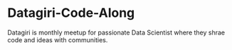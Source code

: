 # Datagiri-Code-Along
Datagiri is monthly meetup for passionate Data Scientist where they shrae code and ideas with communities.
